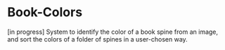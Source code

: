 # Book-Colors
[in progress] System to identify the color of a book spine from an image, and sort the colors of a folder of spines in a user-chosen way.

